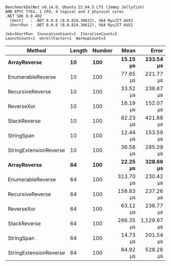 ```

BenchmarkDotNet v0.14.0, Ubuntu 22.04.5 LTS (Jammy Jellyfish)
AMD EPYC 7763, 1 CPU, 4 logical and 2 physical cores
.NET SDK 8.0.402
  [Host]   : .NET 8.0.8 (8.0.824.36612), X64 RyuJIT AVX2
  ShortRun : .NET 8.0.8 (8.0.824.36612), X64 RyuJIT AVX2

Job=ShortRun  InvocationCount=1  IterationCount=3  
LaunchCount=1  UnrollFactor=1  WarmupCount=3  

```
| Method                 | Length | Number | Mean      | Error       | StdDev    | Median     | Min        | Max       | Allocated |
|----------------------- |------- |------- |----------:|------------:|----------:|-----------:|-----------:|----------:|----------:|
| **ArrayReverse**           | **10**     | **100**    |  **15.15 μs** |   **233.54 μs** | **12.801 μs** |   **7.835 μs** |   **7.694 μs** |  **29.94 μs** |  **10.09 KB** |
| EnumerableReverse      | 10     | 100    |  77.65 μs |   221.77 μs | 12.156 μs |  72.425 μs |  68.989 μs |  91.55 μs |  25.72 KB |
| RecursiveReverse       | 10     | 100    |  33.52 μs |   238.67 μs | 13.082 μs |  28.858 μs |  23.408 μs |  48.30 μs |  33.53 KB |
| ReverseXor             | 10     | 100    |  16.19 μs |   152.07 μs |  8.335 μs |  11.382 μs |  11.382 μs |  25.82 μs |  10.09 KB |
| StackReverse           | 10     | 100    |  82.23 μs |   421.88 μs | 23.124 μs |  75.150 μs |  63.479 μs | 108.07 μs |  31.19 KB |
| StringSpan             | 10     | 100    |  12.44 μs |   153.59 μs |  8.419 μs |   7.609 μs |   7.540 μs |  22.16 μs |   5.41 KB |
| StringExtensionReverse | 10     | 100    |  36.58 μs |   285.09 μs | 15.627 μs |  27.662 μs |  27.451 μs |  54.62 μs |  28.84 KB |
| **ArrayReverse**           | **64**     | **100**    |  **22.25 μs** |   **328.66 μs** | **18.015 μs** |  **11.867 μs** |  **11.837 μs** |  **43.05 μs** |  **30.41 KB** |
| EnumerableReverse      | 64     | 100    | 313.70 μs |   230.42 μs | 12.630 μs | 314.326 μs | 300.771 μs | 326.01 μs |  59.31 KB |
| RecursiveReverse       | 64     | 100    | 158.83 μs |   237.26 μs | 13.005 μs | 153.687 μs | 149.189 μs | 173.62 μs | 560.88 KB |
| ReverseXor             | 64     | 100    |  63.12 μs |   236.77 μs | 12.978 μs |  60.568 μs |  51.602 μs |  77.18 μs |  30.41 KB |
| StackReverse           | 64     | 100    | 266.35 μs | 1,129.97 μs | 61.938 μs | 257.911 μs | 209.071 μs | 332.08 μs |  88.22 KB |
| StringSpan             | 64     | 100    |  14.73 μs |   201.54 μs | 11.047 μs |   8.520 μs |   8.189 μs |  27.49 μs |  15.56 KB |
| StringExtensionReverse | 64     | 100    |  84.92 μs |   528.26 μs | 28.956 μs |  68.624 μs |  67.791 μs | 118.36 μs |  68.69 KB |
